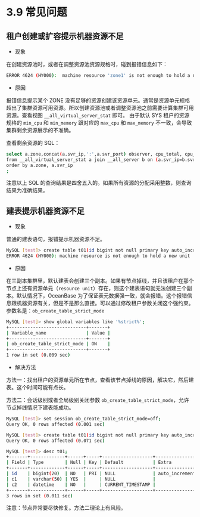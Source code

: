 # 3.9 常见问题

## 租户创建或扩容提示机器资源不足

* 现象

在创建资源池时，或者在调整资源池资源规格时，碰到报错信息如下：

```bash
ERROR 4624 (HY000):  machine resource 'zone1' is not enough to hold a new unit
```

* 原因

报错信息提示某个 ZONE 没有足够的资源创建该资源单元。通常是资源单元规格超出了集群资源可用资源。所以创建资源池或者调整资源池之前需要计算集群可用资源。查看视图 `__all_virtual_server_stat` 即可。 由于默认 SYS 租户的资源规格的 `min_cpu` 和 `min_memory` 跟对应的 `max_cpu` 和 `max_memory` 不一致，会导致集群剩余资源展示的不准确。

查看剩余资源的 SQL：

```bash
select a.zone,concat(a.svr_ip,':',a.svr_port) observer, cpu_total, cpu_assigned, (cpu_total-cpu_assigned) cpu_free, mem_total/1024/1024/1024 mem_total_gb, mem_assigned/1024/1024/1024 mem_assign_gb, (mem_total-mem_assigned)/1024/1024/1024 mem_free_gb 
from __all_virtual_server_stat a join __all_server b on (a.svr_ip=b.svr_ip and a.svr_port=b.svr_port)
order by a.zone, a.svr_ip
;
```

注意以上 SQL 的查询结果是四舍五入的。如果所有资源的分配采用整数，则查询结果为准确结果。

## 建表提示机器资源不足

* 现象

普通的建表语句，报错提示机器资源不足。

```bash
MySQL [test]> create table t01(id bigint not null primary key auto_increment, c1 varchar(50), c2 datetime not null default current_timestamp);
ERROR 4624 (HY000): machine resource is not enough to hold a new unit
```

* 原因

在三副本集群里，默认建表会创建三个副本。如果有节点掉线，并且该租户在那个节点上还有资源单元（`resource unit`）存在，则这个建表语句就无法创建三个副本。默认情况下，OceanBase 为了保证表元数据强一致，就会报错。这个报错信息跟机器资源有关，但是不是那么直接。可以通过修改租户参数关闭这个强约束。参数名是：`ob_create_table_strict_mode`

```bash
MySQL [test]> show global variables like '%strict%';
+-----------------------------+-------+
| Variable_name               | Value |
+-----------------------------+-------+
| ob_create_table_strict_mode | ON    |
+-----------------------------+-------+
1 row in set (0.009 sec)
```

* 解决方法

方法一：找出租户的资源单元所在节点，查看该节点掉线的原因，解决它，然后建表。这个时间可能有点长。

方法二：会话级别或者全局级别关闭参数 `ob_create_table_strict_mode`，允许节点掉线情况下建表能成功。

```bash
MySQL [test]> set session ob_create_table_strict_mode=off;
Query OK, 0 rows affected (0.001 sec)

MySQL [test]> create table t01(id bigint not null primary key auto_increment, c1 varchar(50), c2 datetime not null default current_timestamp);
Query OK, 0 rows affected (0.071 sec)

MySQL [test]> desc t01;
+-------+-------------+------+-----+-------------------+----------------+
| Field | Type        | Null | Key | Default           | Extra          |
+-------+-------------+------+-----+-------------------+----------------+
| id    | bigint(20)  | NO   | PRI | NULL              | auto_increment |
| c1    | varchar(50) | YES  |     | NULL              |                |
| c2    | datetime    | NO   |     | CURRENT_TIMESTAMP |                |
+-------+-------------+------+-----+-------------------+----------------+
3 rows in set (0.011 sec)
```

注意：节点异常要尽快修复。方法二理论上有风险。
